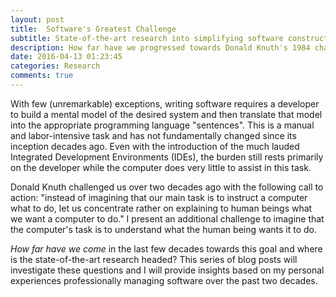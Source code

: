 ```yaml
---
layout: post
title:  Software's Greatest Challenge
subtitle: State-of-the-art research into simplifying software construction and maintenance
description: How far have we progressed towards Donald Knuth's 1984 challenge of "instead of imagining that our main task is to instruct a computer what to do, let us concentrate rather on explaining to human beings what we want a computer to do"?
date: 2016-04-13 01:23:45
categories: Research
comments: true
---
```


With few (unremarkable) exceptions, writing software requires a developer to build a mental model of the desired system and then translate that model into the appropriate programming language "sentences". This is a manual and labor-intensive task and has not fundamentally changed since its inception decades ago. Even with the introduction of the much lauded Integrated Development Environments (IDEs), the burden still rests primarily on the developer while the computer does very little to assist in this task.

Donald Knuth challenged us over two decades ago with the following call to action: "instead of imagining that our main task is to instruct a computer what to do, let us concentrate rather on explaining to human beings what we want a computer to do." I present an additional challenge to imagine that the computer's task is to understand what the human being wants it to do.

_How far have we come_ in the last few decades towards this goal and where is the state-of-the-art research headed? This series of blog posts will investigate these questions and I will provide insights based on my personal experiences professionally managing software over the past two decades.



